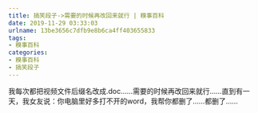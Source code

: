 ```yaml
---
title: 搞笑段子->需要的时候再改回来就行 | 糗事百科
date: 2019-11-29 03:33:03
urlname: 13be3656c7dfb9e8b6ca4ff403655833
tags: 
- 糗事百科
categories:
- 糗事百科
- 搞笑段子
---
```

我每次都把视频文件后缀名改成.doc……需要的时候再改回来就行……直到有一天，我女友说：你电脑里好多打不开的word，我帮你都删了……都删了……


